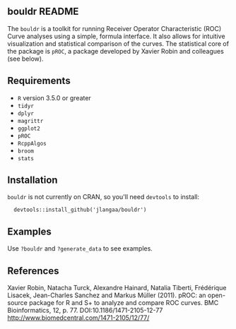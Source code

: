 ## bouldr README
The `bouldr` is a toolkit for running Receiver Operator Characteristic (ROC) Curve analyses using a simple, formula interface. It also allows for intuitive visualization and statistical comparison of the curves. The statistical core of the package is `pROC`, a package developed by Xavier Robin and colleagues (see below).


## Requirements
- `R` version 3.5.0 or greater
- `tidyr`
- `dplyr`
- `magrittr`
- `ggplot2`
- `pROC`
- `RcppAlgos`
- `broom`
- `stats`

## Installation

`bouldr` is not currently on CRAN, so you'll need `devtools` to install:

```
  devtools::install_github('jlangaa/bouldr')
```

## Examples

Use `?bouldr` and `?generate_data` to see examples.

## References

Xavier Robin, Natacha Turck, Alexandre Hainard, Natalia Tiberti, Frédérique Lisacek, Jean-Charles Sanchez and Markus Müller (2011). pROC: an open-source package for R and S+ to analyze and compare ROC curves. BMC Bioinformatics, 12, p. 77.  DOI:10.1186/1471-2105-12-77 <http://www.biomedcentral.com/1471-2105/12/77/>
